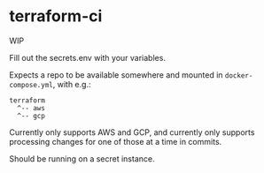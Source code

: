 # terraform-ci

WIP

Fill out the secrets.env with your variables.

Expects a repo to be available somewhere and mounted in `docker-compose.yml`,
with e.g.:
```
terraform
  ^-- aws
  ^-- gcp
```
Currently only supports AWS and GCP, and currently only supports processing
changes for one of those at a time in commits.

Should be running on a secret instance.
